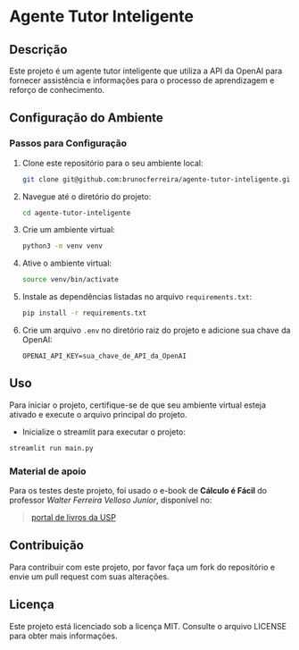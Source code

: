 # Agente Tutor Inteligente

## Descrição

Este projeto é um agente tutor inteligente que utiliza a API da OpenAI para fornecer assistência e informações para o processo de aprendizagem e reforço de conhecimento.

## Configuração do Ambiente

### Passos para Configuração

1. Clone este repositório para o seu ambiente local:
   ```bash
   git clone git@github.com:brunocferreira/agente-tutor-inteligente.git
   ```
2. Navegue até o diretório do projeto:
   ```bash
   cd agente-tutor-inteligente
   ```
3. Crie um ambiente virtual:
   ```bash
   python3 -m venv venv
   ```
4. Ative o ambiente virtual:
   ```bash
   source venv/bin/activate
   ```
5. Instale as dependências listadas no arquivo `requirements.txt`:
   ```bash
   pip install -r requirements.txt
   ```
6. Crie um arquivo `.env` no diretório raiz do projeto e adicione sua chave da OpenAI:
   ```Plaintext
   OPENAI_API_KEY=sua_chave_de_API_da_OpenAI
   ```

## Uso

Para iniciar o projeto, certifique-se de que seu ambiente virtual esteja ativado e execute o arquivo principal do projeto.

- Inicialize o streamlit para executar o projeto:

```bash
streamlit run main.py
```

### Material de apoio

Para os testes deste projeto, foi usado o e-book de **Cálculo é Fácil** do professor _Walter Ferreira Velloso Junior_, disponível no:

> [portal de livros da USP]("https://www.livrosabertos.abcd.usp.br/portaldelivrosUSP/catalog/view/496/447/1723")

## Contribuição

Para contribuir com este projeto, por favor faça um fork do repositório e envie um pull request com suas alterações.

## Licença

Este projeto está licenciado sob a licença MIT. Consulte o arquivo LICENSE para obter mais informações.
